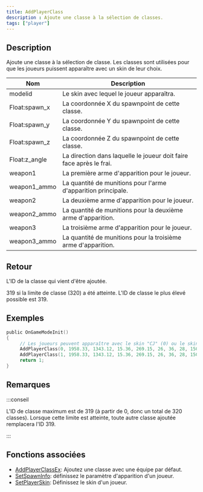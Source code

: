 ```yaml
---
title: AddPlayerClass
description : Ajoute une classe à la sélection de classes.
tags: ["player"]
---
```


## Description

Ajoute une classe à la sélection de classe. Les classes sont utilisées pour que les joueurs puissent apparaître avec un skin de leur choix.

| Nom            | Description                                                         |
| -------------- | ------------------------------------------------------------------- |
| modelid        | Le skin avec lequel le joueur apparaîtra.                           |
| Float:spawn_x  | La coordonnée X du spawnpoint de cette classe.                      |
| Float:spawn_y  | La coordonnée Y du spawnpoint de cette classe.                      |
| Float:spawn_z  | La coordonnée Z du spawnpoint de cette classe.                      |
| Float:z_angle  | La direction dans laquelle le joueur doit faire face après le frai. |
| weapon1        | La première arme d'apparition pour le joueur.                       |
| weapon1_ammo   | La quantité de munitions pour l'arme d'apparition principale.       |
| weapon2        | La deuxième arme d'apparition pour le joueur.                       |
| weapon2_ammo   | La quantité de munitions pour la deuxième arme d'apparition.        |
| weapon3        | La troisième arme d'apparition pour le joueur.                      |
| weapon3_ammo   | La quantité de munitions pour la troisième arme d'apparition.       |

## Retour

L'ID de la classe qui vient d'être ajoutée.

319 si la limite de classe (320) a été atteinte. L'ID de classe le plus élevé possible est 319.

## Exemples

```c
public OnGameModeInit()
{
     // Les joueurs peuvent apparaître avec le skin "CJ" (0) ou le skin "The Truth" (1).
     AddPlayerClass(0, 1958.33, 1343.12, 15.36, 269.15, 26, 36, 28, 150, 0, 0); // CJ
     AddPlayerClass(1, 1958.33, 1343.12, 15.36, 269.15, 26, 36, 28, 150, 0, 0); // The Trush
     return 1;
}
```

## Remarques

:::conseil

L'ID de classe maximum est de 319 (à partir de 0, donc un total de 320 classes). Lorsque cette limite est atteinte, toute autre classe ajoutée remplacera l'ID 319.

:::

## Fonctions associées

- [AddPlayerClassEx](AddPlayerClassEx): Ajoutez une classe avec une équipe par défaut.
- [SetSpawnInfo](SetSpawnInfo): définissez le paramètre d'apparition d'un joueur.
- [SetPlayerSkin](SetPlayerSkin): Définissez le skin d'un joueur.
